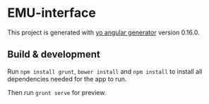 # EMU-interface

This project is generated with [yo angular generator](https://github.com/yeoman/generator-angular)
version 0.16.0.

## Build & development

Run `npm install grunt`, `bower install` and `npm install` to install all dependencies needed for the app to run.

Then run `grunt serve` for preview.


